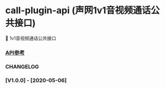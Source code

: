 # call-plugin-api (声网1v1音视频通话公共接口)

:rocket: 1v1音视频通话公共接口

### [API参考](http://gitlab.juzhionline.com/android/common/blob/master/call-plugin-api/doc/v1.0.17/index.html)

### CHANGELOG

### [V1.0.0] - [2020-05-06]